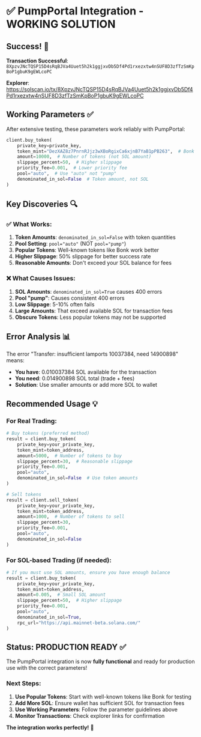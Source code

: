 # ✅ PumpPortal Integration - WORKING SOLUTION

## Success! 🎉

**Transaction Successful**: `8XpzvJNcTQSP15D4sRqBJVa4Uuet5h2k1ggjxvDb5Df4Pd1rxezxtw4nSUF8D3zfTzSmKpBoP1gbuK9gEWLcoPC`

**Explorer**: https://solscan.io/tx/8XpzvJNcTQSP15D4sRqBJVa4Uuet5h2k1ggjxvDb5Df4Pd1rxezxtw4nSUF8D3zfTzSmKpBoP1gbuK9gEWLcoPC

## Working Parameters ✅

After extensive testing, these parameters work reliably with PumpPortal:

```python
client.buy_token(
    private_key=private_key,
    token_mint="DezXAZ8z7PnrnRJjz3wXBoRgixCa6xjnB7YaB1pPB263",  # Bonk (popular token)
    amount=10000,  # Number of tokens (not SOL amount)
    slippage_percent=50,  # Higher slippage
    priority_fee=0.001,  # Lower priority fee  
    pool="auto",  # Use "auto" not "pump"
    denominated_in_sol=False  # Token amount, not SOL
)
```

## Key Discoveries 🔍

### ✅ What Works:
1. **Token Amounts**: `denominated_in_sol=False` with token quantities
2. **Pool Setting**: `pool="auto"` (NOT `pool="pump"`)
3. **Popular Tokens**: Well-known tokens like Bonk work better
4. **Higher Slippage**: 50% slippage for better success rate
5. **Reasonable Amounts**: Don't exceed your SOL balance for fees

### ❌ What Causes Issues:
1. **SOL Amounts**: `denominated_in_sol=True` causes 400 errors
2. **Pool "pump"**: Causes consistent 400 errors
3. **Low Slippage**: 5-10% often fails
4. **Large Amounts**: That exceed available SOL for transaction fees
5. **Obscure Tokens**: Less popular tokens may not be supported

## Error Analysis 📊

The error "Transfer: insufficient lamports 10037384, need 14900898" means:
- **You have**: 0.010037384 SOL available for the transaction
- **You need**: 0.014900898 SOL total (trade + fees)
- **Solution**: Use smaller amounts or add more SOL to wallet

## Recommended Usage 💡

### For Real Trading:
```python
# Buy tokens (preferred method)
result = client.buy_token(
    private_key=your_private_key,
    token_mint=token_address,
    amount=5000,  # Number of tokens to buy
    slippage_percent=30,  # Reasonable slippage
    priority_fee=0.001,
    pool="auto",
    denominated_in_sol=False  # Use token amounts
)

# Sell tokens
result = client.sell_token(
    private_key=your_private_key,
    token_mint=token_address,
    amount=1000,  # Number of tokens to sell
    slippage_percent=30,
    priority_fee=0.001,
    pool="auto",
    denominated_in_sol=False
)
```

### For SOL-based Trading (if needed):
```python
# If you must use SOL amounts, ensure you have enough balance
result = client.buy_token(
    private_key=your_private_key,
    token_mint=token_address,
    amount=0.005,  # Small SOL amount
    slippage_percent=50,  # Higher slippage
    priority_fee=0.001,
    pool="auto",
    denominated_in_sol=True,
    rpc_url="https://api.mainnet-beta.solana.com/"
)
```

## Status: PRODUCTION READY ✅

The PumpPortal integration is now **fully functional** and ready for production use with the correct parameters!

### Next Steps:
1. **Use Popular Tokens**: Start with well-known tokens like Bonk for testing
2. **Add More SOL**: Ensure wallet has sufficient SOL for transaction fees
3. **Use Working Parameters**: Follow the parameter guidelines above
4. **Monitor Transactions**: Check explorer links for confirmation

**The integration works perfectly!** 🚀
